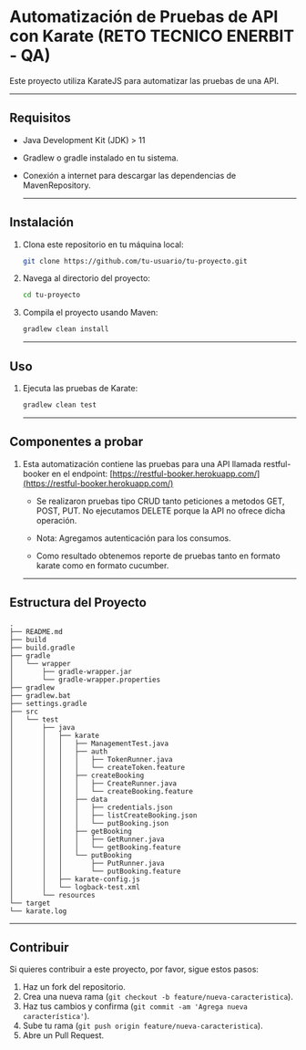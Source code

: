 # Automatización de Pruebas de API con Karate (RETO TECNICO ENERBIT - QA)

Este proyecto utiliza KarateJS para automatizar las pruebas de una API.

____

## Requisitos

- Java Development Kit (JDK) > 11
- Gradlew o gradle instalado en tu sistema.
- Conexión a internet para descargar las dependencias de MavenRepository.

    ____
## Instalación

1. Clona este repositorio en tu máquina local:

    ```bash
    git clone https://github.com/tu-usuario/tu-proyecto.git
    ```

2. Navega al directorio del proyecto:

    ```bash
    cd tu-proyecto
    ```

3. Compila el proyecto usando Maven:

    ```bash
    gradlew clean install
    ```

    _____
## Uso

1. Ejecuta las pruebas de Karate:

    ```bash
    gradlew clean test
    ```

    ____
## Componentes a probar

1. Esta automatización contiene las pruebas para una API llamada restful-booker en el endpoint: [https://restful-booker.herokuapp.com/](https://restful-booker.herokuapp.com/)

   - Se realizaron pruebas tipo CRUD tanto peticiones a metodos GET, POST, PUT. No ejecutamos DELETE porque la API no ofrece dicha operación.

   - Nota: Agregamos autenticación para los consumos.

   - Como resultado obtenemos reporte de pruebas tanto en formato karate como en formato cucumber.


    ___
## Estructura del Proyecto

```
.
├── README.md
├── build
├── build.gradle
├── gradle
│   └── wrapper
│       ├── gradle-wrapper.jar
│       └── gradle-wrapper.properties
├── gradlew
├── gradlew.bat
├── settings.gradle
├── src
│   └── test
│       ├── java
│       │   ├── karate
│       │   │   ├── ManagementTest.java
│       │   │   ├── auth
│       │   │   │   ├── TokenRunner.java
│       │   │   │   └── createToken.feature
│       │   │   ├── createBooking
│       │   │   │   ├── CreateRunner.java
│       │   │   │   └── createBooking.feature
│       │   │   ├── data
│       │   │   │   ├── credentials.json
│       │   │   │   ├── listCreateBooking.json
│       │   │   │   └── putBooking.json
│       │   │   ├── getBooking
│       │   │   │   ├── GetRunner.java
│       │   │   │   └── getBooking.feature
│       │   │   └── putBooking
│       │   │       ├── PutRunner.java
│       │   │       └── putBooking.feature
│       │   ├── karate-config.js
│       │   └── logback-test.xml
│       └── resources
└── target
└── karate.log
```



___
## Contribuir

Si quieres contribuir a este proyecto, por favor, sigue estos pasos:

1. Haz un fork del repositorio.
2. Crea una nueva rama (`git checkout -b feature/nueva-caracteristica`).
3. Haz tus cambios y confirma (`git commit -am 'Agrega nueva característica'`).
4. Sube tu rama (`git push origin feature/nueva-caracteristica`).
5. Abre un Pull Request.


